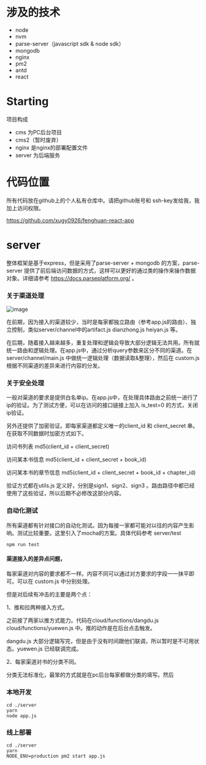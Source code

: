 # 涉及的技术

- node
- nvm
- parse-server（javascript sdk & node sdk）
- mongodb
- nginx
- pm2
- antd
- react

# Starting 

项目构成

- cms 为PC后台项目
- cms2（暂时废弃）
- nginx 是nginx的部署配置文件
- server 为后端服务

# 代码位置

所有代码放在github上的个人私有仓库中。请把github账号和 ssh-key发给我，我加上访问权限。

https://github.com/xugy0926/fenghuan-react-app

# server

整体框架是基于express，但是采用了parse-server + mongodb 的方案，parse-server 提供了前后端访问数据的方式，这样可以更好的通过类的操作来操作数据对象。详细请参考
 https://docs.parseplatform.org/ 。
 
 ### 关于渠道处理
 
 ![image](https://user-images.githubusercontent.com/3000884/111422005-ebd55380-8728-11eb-92bb-701da3f1da8e.png)

 
在前期，因为接入的渠道较少，当时是每家都独立路由（参考app.js的路由）、独立控制，类似server/channel中的artifact.js dianzhong.js heiyan.js 等。

在后期，随着接入越来越多，重复处理和逻辑会导致大部分逻辑无法共用。所有就统一路由和逻辑处理。在app.js中，通过分析query参数来区分不同的渠道。在 server/channel/main.js 中做统一逻辑处理（数据读取&整理），然后在 custom.js 根据不同渠道的差异来进行内容的分发。

### 关于安全处理

一般对渠道的要求是提供白名单ip。在app.js中，在处理具体路由之前统一进行了ip的验证。为了测试方便，可以在访问的接口链接上加入 is_test=0 的方式，关闭ip验证。

另外还提供了加密验证。即每家渠道都定义唯一的client_id 和 client_secret 串。在获取不同数据时加密方式如下。

访问书列表 md5(client_id + client_secret)

访问某本书信息 md5(client_id + client_secret + book_id)

访问某本书的章节信息 md5(client_id + client_secret + book_id + chapter_id)

验证方式都在utils.js 定义好，分别是sign1、sign2、sign3 。路由路径中都已经使用了这些验证，所以后期不必修改这部分内容。


### 自动化测试

所有渠道都有针对接口的自动化测试。因为每接一家都可能对以往的内容产生影响。测试比较重要。这里引入了mocha的方案。具体代码参考 server/test

```
npm run test
```

#### 渠道接入的差异点问题，

每家渠道对内容的要求都不一样。内容不同可以通过对方要求的字段一一抹平即可。可以在 custom.js 中分别处理。

但是对后续有冲击的主要是两个点：

1、推和拉两种接入方式。

之前接了两家以推方式能力。代码在cloud/functions/dangdu.js cloud/functions/yuewen.js 中。推的动作是在后台点击触发。

dangdu.js 大部分逻辑写完，但是由于没有时间跟他们联调，所以暂时是不可用状态。yuewen.js 已经联调完成。

2、每家渠道对书的分类不同。

分类无法标准化，最笨的方式就是在pc后台每家都做分类的填写。然后



### 本地开发

```
cd ./server
yarn
node app.js
```


### 线上部署
```
cd ./server
yarn
NODE_ENV=production pm2 start app.js
```
